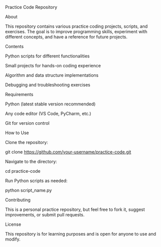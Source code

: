 Practice Code Repository

About

This repository contains various practice coding projects, scripts, and exercises. The goal is to improve programming skills, experiment with different concepts, and have a reference for future projects.

Contents

Python scripts for different functionalities

Small projects for hands-on coding experience

Algorithm and data structure implementations

Debugging and troubleshooting exercises

Requirements

Python (latest stable version recommended)

Any code editor (VS Code, PyCharm, etc.)

Git for version control






How to Use

Clone the repository:

git clone https://github.com/your-username/practice-code.git

Navigate to the directory:

cd practice-code

Run Python scripts as needed:

python script_name.py

Contributing

This is a personal practice repository, but feel free to fork it, suggest improvements, or submit pull requests.

License

This repository is for learning purposes and is open for anyone to use and modify.



